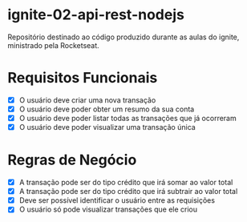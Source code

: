 # ignite-02-api-rest-nodejs

Repositório destinado ao código produzido durante as aulas do ignite, ministrado pela Rocketseat.

# Requisitos Funcionais

- [x] O usuário deve criar uma nova transação
- [X] O usuário deve poder obter um resumo da sua conta 
- [x] O usuário deve poder listar todas as transações que já ocorreram
- [x] O usuário deve poder visualizar uma transação única

# Regras de Negócio

- [x] A transação pode ser do tipo crédito que irá somar ao valor total
- [X] A transação pode ser do tipo crédito que irá subtrair ao valor total
- [X] Deve ser possível identificar o usuário entre as requisições
- [X] O usuário só pode visualizar transações que ele criou
